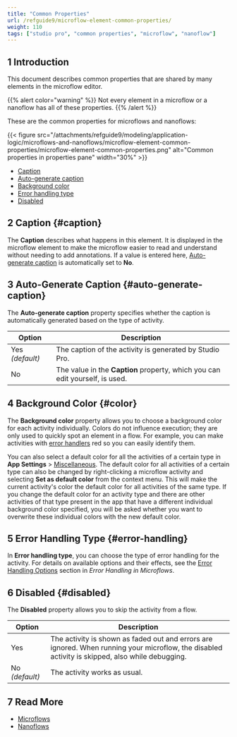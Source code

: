 ```yaml
---
title: "Common Properties"
url: /refguide9/microflow-element-common-properties/
weight: 110
tags: ["studio pro", "common properties", "microflow", "nanoflow"]
---
```


## 1 Introduction

This document describes common properties that are shared by many elements in the microflow editor.

{{% alert color="warning" %}}
Not every element in a microflow or a nanoflow has all of these properties.
{{% /alert %}}

These are the common properties for microflows and nanoflows:

{{< figure src="/attachments/refguide9/modeling/application-logic/microflows-and-nanoflows/microflow-element-common-properties/microflow-element-common-properties.png" alt="Common properties in properties pane"   width="30%"  >}}

* [Caption](#caption)
* [Auto-generate caption](#auto-generate-caption)
* [Background color](#color)
* [Error handling type](#error-handling)
* [Disabled](#disabled)

## 2 Caption {#caption}

The **Caption** describes what happens in this element. It is displayed in the microflow element to make the microflow easier to read and understand without needing to add annotations. If a value is entered here, [Auto-generate caption](#auto-generate-caption) is automatically set to **No**.

## 3 Auto-Generate Caption {#auto-generate-caption}

The **Auto-generate caption** property specifies whether the caption is automatically generated based on the type of activity.

| Option | Description |
| --- | --- |
| Yes  *(default)* | The caption of the activity is generated by Studio Pro. |
| No | The value in the **Caption** property, which you can edit yourself, is used. |

## 4 Background Color {#color}

The **Background color** property allows you to choose a background color for each activity individually. Colors do not influence execution; they are only used to quickly spot an element in a flow. For example, you can make activities with [error handlers](/refguide9/error-handling-in-microflows/#errorhandlers) red so you can easily identify them.

You can also select a default color for all the activities of a certain type in **App Settings** > [Miscellaneous](/refguide9/app-settings/#miscellaneous). The default color for all activities of a certain type can also be changed by right-clicking a microflow activity and selecting **Set as default color** from the context menu. This will make the current activity's color the default color for all activities of the same type. If you change the default color for an activity type and there are other activities of that type present in the app that have a different individual background color specified, you will be asked whether you want to overwrite these individual colors with the new default color.

## 5 Error Handling Type {#error-handling}

In **Error handling type**, you can choose the type of error handling for the activity. For details on available options and their effects, see the [Error Handling Options](/refguide9/error-handling-in-microflows/#errorhandlers) section in *Error Handling in Microflows*.

## 6 Disabled {#disabled}

The **Disabled** property allows you to skip the activity from a flow.

| Option | Description | 
| --- |--- |
| Yes | The activity is shown as faded out and errors are ignored. When running your microflow, the disabled activity is skipped, also while debugging. |
| No *(default)* | The activity works as usual. | 

## 7 Read More

* [Microflows](/refguide9/microflows/)
* [Nanoflows](/refguide9/nanoflows/)
